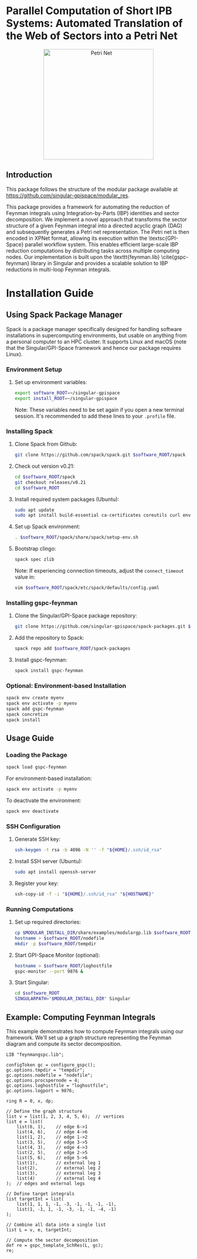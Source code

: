 # **Parallel Computation of Short IPB Systems: Automated Translation of the Web of Sectors into a Petri Net**

<div align="center">
  <img src="template/cmame/modules/web.png" alt="Petri Net" width="300"/>
</div>

## **Introduction**

This package follows the structure of the modular package available at https://github.com/singular-gpispace/modular_res.

This package provides a framework for automating the reduction of Feynman integrals using Integration-by-Parts (IBP) identities and sector decomposition. We implement a novel approach that transforms the sector structure of a given Feynman integral into a directed acyclic graph (DAG) and subsequently generates a Petri net representation. The Petri net is then encoded in XPNet format, allowing its execution within the \textsc{GPI-Space} parallel workflow system. This enables efficient large-scale IBP reduction computations by distributing tasks across multiple computing nodes. Our implementation is built upon the \texttt{feynman.lib} \cite{gspc-feynman} library in Singular and provides a scalable solution to IBP reductions in multi-loop Feynman integrals.

# **Installation Guide**

## **Using Spack Package Manager**

Spack is a package manager specifically designed for handling software installations in supercomputing environments, but usable on anything from a personal computer to an HPC cluster. It supports Linux and macOS (note that the Singular/GPI-Space framework and hence our package requires Linux).

### **Environment Setup**

1. Set up environment variables:
   
   ```bash
   export software_ROOT=~/singular-gpispace
   export install_ROOT=~/singular-gpispace
   ```
   
   Note: These variables need to be set again if you open a new terminal session. It's recommended to add these lines to your `.profile` file.

### **Installing Spack**

1. Clone Spack from Github:
   
   ```bash
   git clone https://github.com/spack/spack.git $software_ROOT/spack
   ```
2. Check out version v0.21:
   
   ```bash
   cd $software_ROOT/spack
   git checkout releases/v0.21
   cd $software_ROOT
   ```
3. Install required system packages (Ubuntu):
   
   ```bash
   sudo apt update
   sudo apt install build-essential ca-certificates coreutils curl environment-modules gfortran git gpg lsb-release python3 python3-distutils python3-venv unzip zip
   ```
4. Set up Spack environment:
   
   ```bash
   . $software_ROOT/spack/share/spack/setup-env.sh
   ```
5. Bootstrap clingo:
   
   ```bash
   spack spec zlib
   ```
   
   Note: If experiencing connection timeouts, adjust the `connect_timeout` value in:
   
   ```bash
   vim $software_ROOT/spack/etc/spack/defaults/config.yaml
   ```

### **Installing gspc-feynman**

1. Clone the Singular/GPI-Space package repository:
   
   ```bash
   git clone https://github.com/singular-gpispace/spack-packages.git $software_ROOT/spack-packages
   ```
2. Add the repository to Spack:
   
   ```bash
   spack repo add $software_ROOT/spack-packages
   ```
3. Install gspc-feynman:
   
   ```bash
   spack install gspc-feynman
   ```

### **Optional: Environment-based Installation**

```bash
spack env create myenv
spack env activate -p myenv
spack add gspc-feynman
spack concretize
spack install
```

## **Usage Guide**

### **Loading the Package**

```bash
spack load gspc-feynman
```

For environment-based installation:

```bash
spack env activate -p myenv
```

To deactivate the environment:

```bash
spack env deactivate
```

### **SSH Configuration**

1. Generate SSH key:
   
   ```bash
   ssh-keygen -t rsa -b 4096 -N '' -f "${HOME}/.ssh/id_rsa"
   ```
2. Install SSH server (Ubuntu):
   
   ```bash
   sudo apt install openssh-server
   ```
3. Register your key:
   
   ```bash
   ssh-copy-id -f -i "${HOME}/.ssh/id_rsa" "${HOSTNAME}"
   ```

### **Running Computations**

1. Set up required directories:
   
   ```bash
   cp $MODULAR_INSTALL_DIR/share/examples/modulargp.lib $software_ROOT
   hostname > $software_ROOT/nodefile
   mkdir -p $software_ROOT/tempdir
   ```
2. Start GPI-Space Monitor (optional):
   
   ```bash
   hostname > $software_ROOT/loghostfile
   gspc-monitor --port 9876 &
   ```
3. Start Singular:
   
   ```bash
   cd $software_ROOT
   SINGULARPATH="$MODULAR_INSTALL_DIR" Singular
   ```

## **Example: Computing Feynman Integrals**

This example demonstrates how to compute Feynman integrals using our framework. We'll set up a graph structure representing the Feynman diagram and compute its sector decomposition.

```singular
LIB "feynmangspc.lib";

configToken gc = configure_gspc();
gc.options.tmpdir = "tempdir";
gc.options.nodefile = "nodefile";
gc.options.procspernode = 4;
gc.options.loghostfile = "loghostfile";
gc.options.logport = 9876;

ring R = 0, x, dp;

// Define the graph structure
list v = list(1, 2, 3, 4, 5, 6);  // vertices
list e = list(
    list(6, 1),    // edge 6->1
    list(4, 6),    // edge 4->6
    list(1, 2),    // edge 1->2
    list(3, 5),    // edge 3->5
    list(4, 3),    // edge 4->3
    list(2, 5),    // edge 2->5
    list(5, 6),    // edge 5->6
    list(1),       // external leg 1
    list(2),       // external leg 2
    list(3),       // external leg 3
    list(4)        // external leg 4
);  // edges and external legs

// Define target integrals
list targetInt = list(
    list(1, 1, 1, -1, -3, -1, -1, -1, -1),
    list(1, -1, 1, -1, -3, -1, -1, -4, -1)
);

// Combine all data into a single list
list L = v, e, targetInt;

// Compute the sector decomposition
def re = gspc_template_SchRes(L, gc);
re;
```
